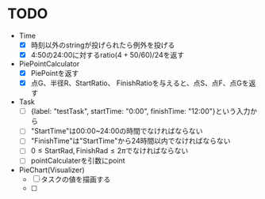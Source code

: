 # TODO

- Time
  - [x] 時刻以外のstringが投げられたら例外を投げる
  - [x] 4:50の24:00に対するratio$(4+50/60)/24$を返す
- PiePointCalculator
  - [x] PiePointを返す
  - [x] 点G、半径R、StartRatio、 FinishRatioを与えると、点S、点F、点Gを返す
- Task
  - [ ] {label: "testTask", startTime: "0:00", finishTime: "12:00"}という入力から
  - [ ] "StartTime"は00:00~24:00の時間でなければならない
  - [ ] "FinishTime"は"StartTime"から24時間以内でなければならない
  - [ ] $0 \le \mathrm{StartRad, FinishRad} \le 2\pi$でなければならない
  - [ ] pointCalculaterを引数にpoint
- PieChart(Visualizer)
  - [ ] タスクの値を描画する
  - [ ]
